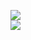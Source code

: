 [![](https://img.shields.io/badge/Made%20With-Github%20Spray-lightgrey.svg?style=for-the-badge&logo=github)](https://github.com/Annihil/github-spray#8869)  
[![](https://i.imgur.com/2DrTn0Z.gif)](https://github.com/Annihil/github-spray)